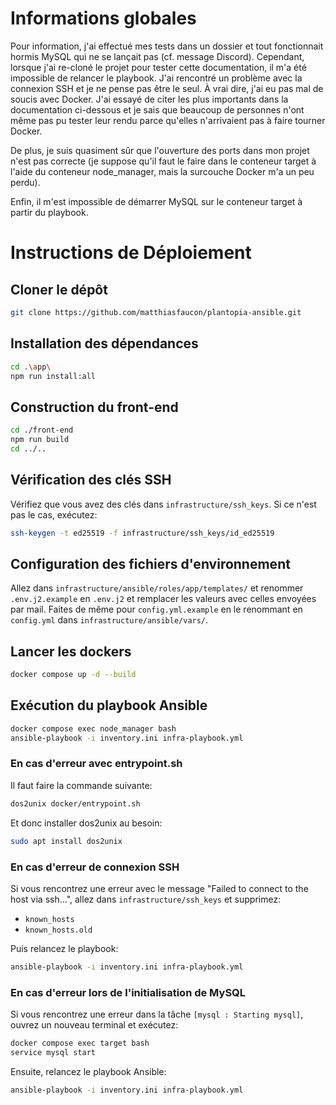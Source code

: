 # Informations globales

Pour information, j'ai effectué mes tests dans un dossier et tout fonctionnait hormis MySQL qui ne se lançait pas (cf. message Discord). Cependant, lorsque j'ai re-cloné le projet pour tester cette documentation, il m'a été impossible de relancer le playbook. J'ai rencontré un problème avec la connexion SSH et je ne pense pas être le seul. À vrai dire, j'ai eu pas mal de soucis avec Docker. J'ai essayé de citer les plus importants dans la documentation ci-dessous et je sais que beaucoup de personnes n'ont même pas pu tester leur rendu parce qu'elles n'arrivaient pas à faire tourner Docker.

De plus, je suis quasiment sûr que l'ouverture des ports dans mon projet n'est pas correcte (je suppose qu'il faut le faire dans le conteneur target à l'aide du conteneur node_manager, mais la surcouche Docker m'a un peu perdu).

Enfin, il m'est impossible de démarrer MySQL sur le conteneur target à partir du playbook.

# Instructions de Déploiement

## Cloner le dépôt
```bash
git clone https://github.com/matthiasfaucon/plantopia-ansible.git
```

## Installation des dépendances
```bash
cd .\app\
npm run install:all
```

## Construction du front-end
```bash
cd ./front-end
npm run build
cd ../..
```

## Vérification des clés SSH
Vérifiez que vous avez des clés dans `infrastructure/ssh_keys`. Si ce n'est pas le cas, exécutez:
```bash
ssh-keygen -t ed25519 -f infrastructure/ssh_keys/id_ed25519
```

## Configuration des fichiers d'environnement
Allez dans `infrastructure/ansible/roles/app/templates/` et renommer `.env.j2.example` en `.env.j2` et remplacer les valeurs avec celles envoyées par mail.
Faites de même pour `config.yml.example` en le renommant en `config.yml` dans `infrastructure/ansible/vars/`.

## Lancer les dockers
```bash
docker compose up -d --build
```

## Exécution du playbook Ansible
```bash
docker compose exec node_manager bash
ansible-playbook -i inventory.ini infra-playbook.yml
```

### En cas d'erreur avec entrypoint.sh
Il faut faire la commande suivante:
```bash
dos2unix docker/entrypoint.sh
```
Et donc installer dos2unix au besoin: 
```bash
sudo apt install dos2unix
```

### En cas d'erreur de connexion SSH
Si vous rencontrez une erreur avec le message "Failed to connect to the host via ssh…", allez dans `infrastructure/ssh_keys` et supprimez:
  - `known_hosts`
  - `known_hosts.old`

Puis relancez le playbook:
```bash
ansible-playbook -i inventory.ini infra-playbook.yml
```

### En cas d'erreur lors de l'initialisation de MySQL
Si vous rencontrez une erreur dans la tâche `[mysql : Starting mysql]`, ouvrez un nouveau terminal et exécutez:
```bash
docker compose exec target bash
service mysql start
```

Ensuite, relancez le playbook Ansible:
```bash
ansible-playbook -i inventory.ini infra-playbook.yml
```